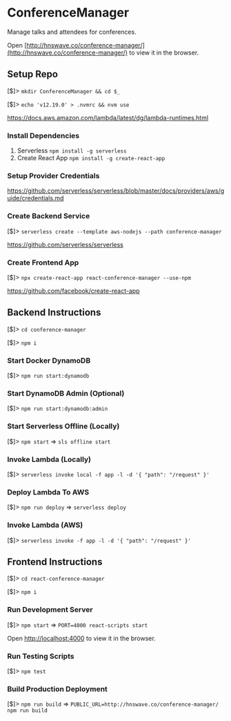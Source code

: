 # ConferenceManager

Manage talks and attendees for conferences.

Open [http://hnswave.co/conference-manager/](http://hnswave.co/conference-manager/) to view it in the browser.

## Setup Repo

[$]> `mkdir ConferenceManager && cd $_`

[$]> `echo 'v12.19.0' > .nvmrc && nvm use`

https://docs.aws.amazon.com/lambda/latest/dg/lambda-runtimes.html

### Install Dependencies

1. Serverless `npm install -g serverless`
2. Create React App `npm install -g create-react-app`

### Setup Provider Credentials

https://github.com/serverless/serverless/blob/master/docs/providers/aws/guide/credentials.md

### Create Backend Service

[$]> `serverless create --template aws-nodejs --path conference-manager`

https://github.com/serverless/serverless

### Create Frontend App

[$]> `npx create-react-app react-conference-manager --use-npm`

https://github.com/facebook/create-react-app

## Backend Instructions

[$]> `cd conference-manager`

[$]> `npm i`

### Start Docker DynamoDB

[$]> `npm run start:dynamodb`

### Start DynamoDB Admin (Optional)

[$]> `npm run start:dynamodb:admin`

### Start Serverless Offline (Locally)

[$]> `npm start` => `sls offline start`

### Invoke Lambda (Locally)

[$]> `serverless invoke local -f app -l -d '{ "path": "/request" }'`

### Deploy Lambda To AWS

[$]> `npm run deploy` => `serverless deploy`

### Invoke Lambda (AWS)

[$]> `serverless invoke -f app -l -d '{ "path": "/request" }'`

## Frontend Instructions

[$]> `cd react-conference-manager`

[$]> `npm i`

### Run Development Server

[$]> `npm start` => `PORT=4000 react-scripts start`

Open [http://localhost:4000](http://localhost:4000) to view it in the browser.

### Run Testing Scripts

[$]> `npm test`

### Build Production Deployment

[$]> `npm run build` => `PUBLIC_URL=http://hnswave.co/conference-manager/ npm run build`
